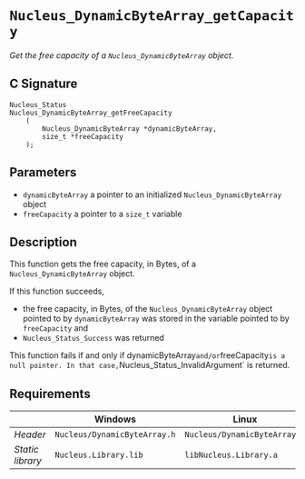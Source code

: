 # `Nucleus_DynamicByteArray_getCapacity`
*Get the free capacity of a `Nucleus_DynamicByteArray` object.*

## C Signature
```
Nucleus_Status
Nucleus_DynamicByteArray_getFreeCapacity
    (
        Nucleus_DynamicByteArray *dynamicByteArray,
        size_t *freeCapacity
    );
```

## Parameters
- `dynamicByteArray` a pointer to an initialized `Nucleus_DynamicByteArray` object
- `freeCapacity` a pointer to a `size_t` variable

## Description
This function gets the free capacity, in Bytes, of a `Nucleus_DynamicByteArray` object.

If this function succeeds,
- the free capacity, in Bytes, of the `Nucleus_DynamicByteArray` object pointed to by `dynamicByteArray` was stored in
  the variable pointed to by `freeCapacity` and
- `Nucleus_Status_Success` was returned

This function fails if and only if dynamicByteArray` and/or `freeCapacity` is a null pointer.
In that case, `Nucleus_Status_InvalidArgument` is returned.


## Requirements

|                      | Windows                      | Linux                        |
|----------------------|------------------------------|------------------------------|
| *Header*             | `Nucleus/DynamicByteArray.h` | `Nucleus/DynamicByteArray.h` |
| *Static library*     | `Nucleus.Library.lib`        | `libNucleus.Library.a`       |